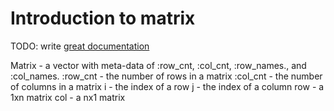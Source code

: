 # Introduction to matrix

TODO: write [great documentation](http://jacobian.org/writing/what-to-write/)


Matrix - a vector with meta-data of :row_cnt, :col_cnt, :row_names., and :col_names.
:row_cnt - the number of rows in a matrix
:col_cnt - the number of columns in a matrix
i - the index of a row
j - the index of a column
row - a 1xn matrix
col - a nx1 matrix